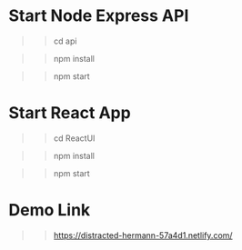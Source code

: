 # Start Node Express API 

>> cd api

>> npm install

>> npm start


# Start React App

>> cd ReactUI

>> npm install

>> npm start


# Demo Link 


>> https://distracted-hermann-57a4d1.netlify.com/
 


